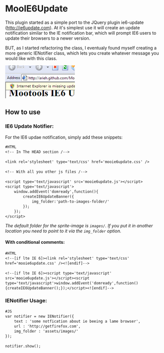 MooIE6Update
============
This plugin started as a simple port to the JQuery plugin ie6-update (http://ie6update.com). At it's simplest use it will create an update notification similar to the IE notification bar, which will prompt IE6 users to update their browsers to a newer version.

BUT, as I started refactoring the class, I eventualy found myself creating a more generic IENotifier class, which lets you create whatever message you would like with this class.

![Screenshot](http://github.com/arieh/MooIE6Update/raw/master/screenshot.png)


How to use
-----------

### IE6 Update Notifier:

For the IE6 updae notification, simply add these snippets:

	#HTML
	<!-- In The HEAD section /--> 

	<link rel='stylesheet' type='text/css' href='mooie6update.css' />
	
	<!-- With all you other js files /-->

	<script type='text/javascript' src='mooie6update.js'></script>
	<script type='text/javascript'>
		window.addEvent('domready',function(){
			createIE6UpdateBanner({
				img_folder:'path-to-images-folder/' 
			});
		});
	</script>

_The default folder for the sprite-image is `images/`. If you put it in another location you need to point to it via the `img_folder` option._


#### With conditional comments:

	#HTML
	<!--[if lte IE 6]><link rel='stylesheet' type='text/css' href='mooie6update.css' /><![endif]-->
	
	<!--[if lte IE 6]><script type='text/javascript' src='mooie6update.js'></script><script type='text/javascript'>window.addEvent('domready',function(){createIE6UpdateBanner();});</script><![endif]-->
	
### IENotifier Usage:

	#JS
	var notifier = new IENotifier({
		text : 'some notfication about ie beeing a lame browser',
		url : 'http://getfirefox.com',
		img_folder : 'assets/images/'
	});
	
	notifier.show();